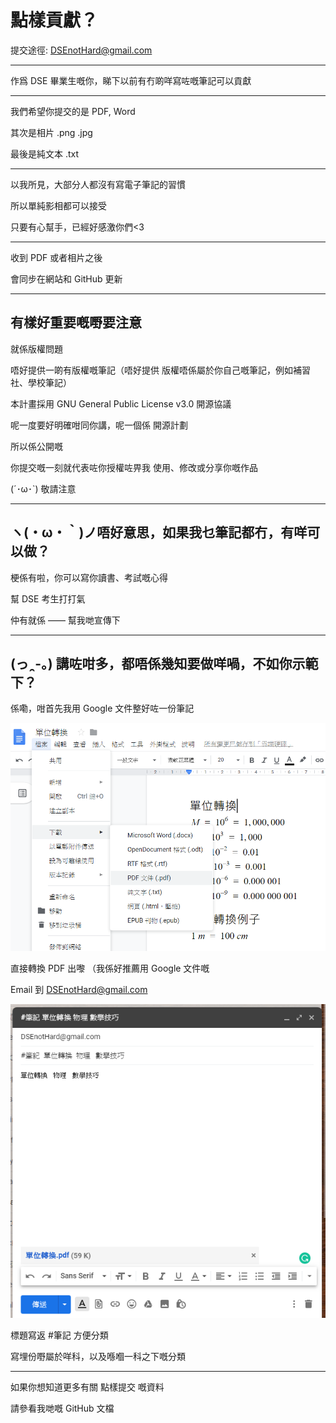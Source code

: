 # 點樣貢獻？

提交途徑: DSEnotHard@gmail.com

___

作爲 DSE 畢業生嘅你，睇下以前有冇啲咩寫咗嘅筆記可以貢獻

___

我們希望你提交的是 PDF, Word

其次是相片 .png .jpg

最後是純文本 .txt

___

以我所見，大部分人都沒有寫電子筆記的習慣

所以單純影相都可以接受

只要有心幫手，已經好感激你們<3

___

收到 PDF 或者相片之後

會同步在網站和 GitHub 更新

___

## 有樣好重要嘅嘢要注意

就係版權問題

唔好提供一啲有版權嘅筆記（唔好提供 版權唔係屬於你自己嘅筆記，例如補習社、學校筆記）

本計畫採用 GNU General Public License v3.0 開源協議

呢一度要好明確咁同你講，呢一個係 開源計劃

所以係公開嘅

你提交嘅一刻就代表咗你授權咗畀我 使用、修改或分享你嘅作品

(´･ω･`) 敬請注意

___

## ヽ(・ω・｀)ノ唔好意思，如果我乜筆記都冇，有咩可以做？

梗係有啦，你可以寫你讀書、考試嘅心得

幫 DSE 考生打打氣

仲有就係 —— 幫我哋宣傳下

___

## (っ ̯ -｡) 講咗咁多，都唔係幾知要做咩喎，不如你示範下？

係嘞，咁首先我用 Google 文件整好咗一份筆記

![](https://github.com/DSEnotHard/DSEnotHard/blob/master/Image/sample_googleDocument.png)

直接轉換 PDF 出嚟 （我係好推薦用 Google 文件嘅

Email 到 DSEnotHard@gmail.com

![](https://github.com/DSEnotHard/DSEnotHard/blob/master/Image/sample_email.png)

標題寫返 #筆記 方便分類

寫埋份嘢屬於咩科，以及喺嗰一科之下嘅分類

___

如果你想知道更多有關 點樣提交 嘅資料

請參看我哋嘅 GitHub 文檔
